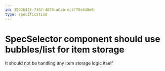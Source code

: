 ```yaml
---
id: 3502643f-7367-4870-a6ab-dc4f70e440e0
type: specification
---
```


# SpecSelector component should use bubbles/list for item storage

It should not be handling any item storage logic itself
